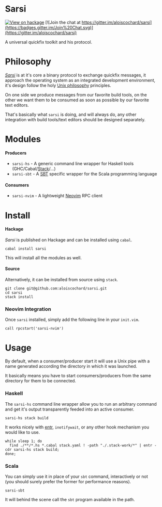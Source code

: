 Sarsi
=====

[![View on hackage](https://img.shields.io/hackage/v/sarsi.svg)](http://hackage.haskell.org/package/sarsi)
[![Join the chat at https://gitter.im/aloiscochard/sarsi](https://badges.gitter.im/Join%20Chat.svg)](https://gitter.im/aloiscochard/sarsi)

A universal quickfix toolkit and his protocol.

# Philosophy

*[Sarsi](https://en.wiktionary.org/wiki/sarcio#Latin)* is at it's core a binary protocol to exchange quickfix messages, it approach the operating system as an integrated development environment, it's design follow the holy [Unix philosophy](https://en.wikipedia.org/wiki/Unix_philosophy) principles.

On one side we produce messages from our favorite build tools, on the other we want them to be consumed as soon as possible by our favorite text editors.

That's basically what `sarsi` is doing, and will always do, any other integration with  build tools/text editors should be designed separately.

# Modules

#### Producers

 - `sarsi-hs` - A generic command line wrapper for Haskell tools (GHC/Cabal/[Stack](http://haskellstack.org/)/...)
 - `sarsi-sbt` - A [SBT](http://www.scala-sbt.org/) specific wrapper for the Scala programming language

#### Consumers

 - `sarsi-nvim` - A lightweight [Neovim](https://neovim.io/) RPC client

# Install

#### Hackage

*Sarsi* is published on Hackage and can be installed using `cabal`.

	cabal install sarsi

This will install all the modules as well.

#### Source

Alternatively, it can be installed from source using `stack`.
	
	git clone git@github.com:aloiscochard/sarsi.git
	cd sarsi
	stack install


### Neovim Integration

Once `sarsi` installed, simply add the following line in your `init.vim`.

	call rpcstart('sarsi-nvim') 


# Usage

By default, when a consumer/producer start it will use a Unix pipe with a name generated according the directory in which it was launched.

It basically means you have to start consumers/producers from the same directory for them to be connected.

### Haskell

The `sarsi-hs` command line wrapper allow you to run an arbitrary command and get it's output transparently feeded into an active consumer.

	sarsi-hs stack build

It works nicely with [entr](http://entrproject.org/), `inotifywait`, or any other hook mechanism you would like to use.

```
while sleep 1; do 
  find ./**/*.hs *.cabal stack.yaml ! -path "./.stack-work/*" | entr -cdr sarsi-hs stack build; 
done;
```

### Scala

You can simply use it in place of your `sbt` command, interactively or not (you should surely prefer the former for performance reasons).

	sarsi-sbt

It will behind the scene call the `sbt` program available in the path.

